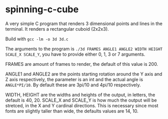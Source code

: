 # spinning-c-cube
A very simple C program that renders 3 dimensional points and lines in the terminal. It renders a rectangular cuboid (2x2x3).

Build with `gcc -lm -o 3d 3d.c`

The arguments to the program is `./3d FRAMES ANGLE1 ANGLE2 WIDTH HEIGHT SCALE_X SCALE_Y`, you have to provide either 0, 1, 3 or 7 arguments.

FRAMES are amount of frames to render, the default of this value is 200.

ANGLE1 and ANGLE2 are the points starting rotation around the Y axis and Z axis respectively, the parameter is an int and the actual angle is `ANGLE*PI/10`. By default these are 3pi/10 and 4pi/10 respectively.

WIDTH, HEIGHT are the widths and heights of the output, in letters, the default is 40, 20. SCALE_X and SCALE_Y is how much the output will be stretced, in the X and Y cardinal directions. This is necessary since most fonts are slightly taller than wide, the defaults values are 14, 10.
